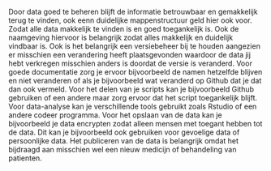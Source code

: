 Door data goed te beheren blijft de informatie betrouwbaar en gemakkelijk terug te vinden, ook eenn duidelijke mappenstructuur geld hier ook voor. Zodat alle data makkelijk te vinden is en goed toegankelijk is. Ook de naamgeving hiervoor is belangrijk zodat alles makkelijk en duidelijk vindbaar is. Ook is het belangrijk een versiebeheer bij te houden aangezien er misschien een verandering heeft plaatsgevonden waardoor de data jij hebt verkregen misschien anders is doordat de versie is veranderd. Voor goede documentatie zorg je ervoor bijvoorbeeld de namen hetzelfde blijven en niet veranderen of als je bijvoorbeeld wat veranderd op Github dat je dat dan ook vermeld. Voor het delen van je scripts kan je bijvoorbeeld Github gebruiken of een andere maar zorg ervoor dat het script toegankelijk blijft. Voor data-analyse kan je verschillende tools gebruikt zoals Rstudio of een andere codeer programma. Voor het opslaan van de data kan je bijvoorbeeld je data encrypten zodat alleen mensen met toegant hebben tot de data. Dit kan je bijvoorbeeld ook gebruiken voor gevoelige data of persoonlijke data. Het publiceren van de data is belangrijk omdat het bijdraagd aan misschien wel een nieuw medicijn of behandeling van patienten.  
